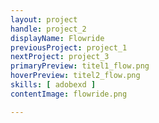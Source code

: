 ```yaml
---
layout: project
handle: project_2
displayName: Flowride
previousProject: project_1
nextProject: project_3
primaryPreview: titel1_flow.png
hoverPreview: titel2_flow.png
skills: [ adobexd ]
contentImage: flowride.png

---
```


